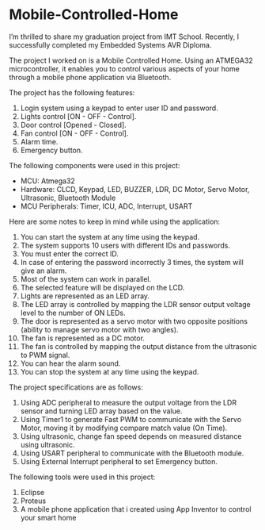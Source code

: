 # Mobile-Controlled-Home
I’m thrilled to share my graduation project from IMT School. Recently, I successfully completed my Embedded Systems AVR Diploma.

The project I worked on is a Mobile Controlled Home. Using an ATMEGA32 microcontroller, it enables you to control various aspects of your home through a mobile phone application via Bluetooth.

The project has the following features:
1. Login system using a keypad to enter user ID and password.
2. Lights control [ON - OFF - Control].
3. Door control [Opened - Closed].
4. Fan control [ON - OFF - Control].
5. Alarm time.
6. Emergency button.

The following components were used in this project:
- MCU: Atmega32
- Hardware: CLCD, Keypad, LED, BUZZER, LDR, DC Motor, Servo Motor, Ultrasonic, Bluetooth Module
- MCU Peripherals: Timer, ICU, ADC, Interrupt, USART

Here are some notes to keep in mind while using the application:
1.  You can start the system at any time using the keypad.
2.  The system supports 10 users with different IDs and passwords.
3.  You must enter the correct ID.
4.  In case of entering the password incorrectly 3 times, the system will give an alarm.
5.  Most of the system can work in parallel.
6.  The selected feature will be displayed on the LCD.
7.  Lights are represented as an LED array.
8.  The LED array is controlled by mapping the LDR sensor output voltage level to the number of ON LEDs.
9.  The door is represented as a servo motor with two opposite positions (ability to manage servo motor with two angles).
10. The fan is represented as a DC motor.
11. The fan is controlled by mapping the output distance from the ultrasonic to PWM signal.
12. You can hear the alarm sound.
13. You can stop the system at any time using the keypad.

The project specifications are as follows:
1. Using ADC peripheral to measure the output voltage from the LDR sensor and turning LED array based on the value.
2. Using Timer1 to generate Fast PWM to communicate with the Servo Motor, moving it by modifying compare match value (On Time).
3. Using ultrasonic, change fan speed depends on measured distance using ultrasonic.
4. Using USART peripheral to communicate with the Bluetooth module.
5. Using External Interrupt peripheral to set Emergency button.

The following tools were used in this project:
1. Eclipse
2. Proteus
3. A mobile phone application that i created using App Inventor to control your smart home
